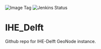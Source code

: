 ![Image Tag](https://img.shields.io/badge/Staging%20Image%20Tag:-0.0.1--77e83dc-blue.svg)
![Jenkins Status](https://img.shields.io/badge/Staging%20Jenkins%20Build%20Status:-FAILURE-red.svg)

# IHE_Delft

Github repo for IHE-Delft GeoNode instance.
